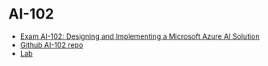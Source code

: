 # AI-102

* [Exam AI-102: Designing and Implementing a Microsoft Azure AI Solution](https://learn.microsoft.com/en-us/certifications/exams/ai-102/)
* [Github AI-102 repo](https://github.com/MicrosoftLearning/AI-102-AIEngineer)
* [Lab](https://esi.learnondemand.net/ClassEnrollment/3863955)

